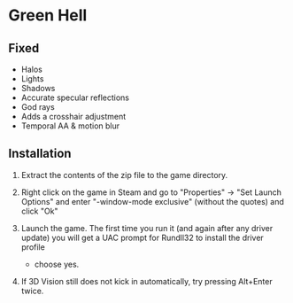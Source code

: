 Green Hell
==========

Fixed
-----
- Halos
- Lights
- Shadows
- Accurate specular reflections
- God rays
- Adds a crosshair adjustment
- Temporal AA & motion blur

Installation
------------

1. Extract the contents of the zip file to the game directory.

2. Right click on the game in Steam and go to "Properties" -> "Set Launch
   Options" and enter "-window-mode exclusive" (without the quotes) and click
   "Ok"

3. Launch the game. The first time you run it (and again after any driver
   update) you will get a UAC prompt for Rundll32 to install the driver profile
   - choose yes.

4. If 3D Vision still does not kick in automatically, try pressing Alt+Enter
   twice.

